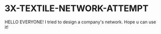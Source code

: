 # 3X-TEXTILE-NETWORK-ATTEMPT
HELLO EVERYONE!
I tried to design a company's network. Hope u can use it!
